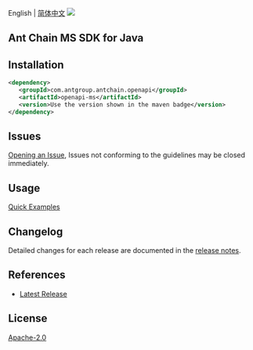 English | [简体中文](README-CN.md)
![](https://aliyunsdk-pages.alicdn.com/icons/AlibabaCloud.svg)

## Ant Chain MS SDK for Java

## Installation

```xml
<dependency>
   <groupId>com.antgroup.antchain.openapi</groupId>
   <artifactId>openapi-ms</artifactId>
   <version>Use the version shown in the maven badge</version>
</dependency>
```

## Issues
[Opening an Issue](https://github.com/alipay/antchain-openapi-prod-sdk/issues/new), Issues not conforming to the guidelines may be closed immediately.

## Usage
[Quick Examples](https://github.com/alipay/antchain-openapi-prod-sdk/blob/master/docs/0-Examples-EN.md#quick-examples)

## Changelog
Detailed changes for each release are documented in the [release notes](./ChangeLog.txt).

## References
* [Latest Release](https://github.com/alipay/antchain-openapi-prod-sdk/)

## License
[Apache-2.0](http://www.apache.org/licenses/LICENSE-2.0)
